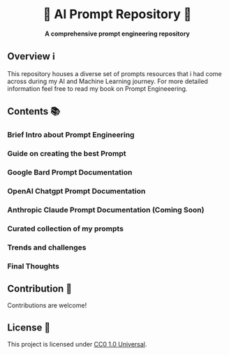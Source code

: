 
<h1 align="center">🤖 AI Prompt Repository 📝</h1>

<p align="center">
  <strong>A comprehensive prompt engineering repository</strong>
</p>

## Overview ℹ️

This repository houses a diverse set of prompts resources that i had come across during my AI and Machine Learning journey. For more detailed information feel free to read my book on Prompt Engineeering.

## Contents 📚

### Brief Intro about Prompt Engineering

### Guide on creating the best Prompt

### Google Bard Prompt Documentation

### OpenAI Chatgpt Prompt Documentation

### Anthropic Claude Prompt Documentation (Coming Soon)

### Curated collection of my prompts

### Trends and challenges

### Final Thoughts

<!-- Add more sections as per your prompts -->


## Contribution 🤝

Contributions are welcome!

## License 📜

This project is licensed under [CC0 1.0 Universal]([link_to_license](https://creativecommons.org/publicdomain/zero/1.0/)https://creativecommons.org/publicdomain/zero/1.0/).
